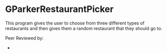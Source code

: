 # GParkerRestaurantPicker
This program gives the user to choose from three different types of restaurants and then gives them a random restaurant that they should go to.

Peer Reviewed by:

-
